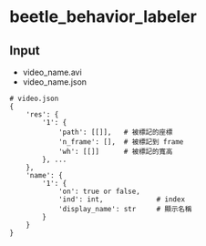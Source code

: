 # beetle_behavior_labeler

## Input

- video_name.avi
- video_name.json

```
# video.json
{
    'res': {
        '1': {
            'path': [[]],   # 被標記的座標
            'n_frame': [],  # 被標記到 frame
            'wh': [[]]      # 被標記的寬高
        }, ...
    },
    'name': {
        '1': {
            'on': true or false,
            'ind': int,             # index
            'display_name': str     # 顯示名稱
        }
    }
}
```